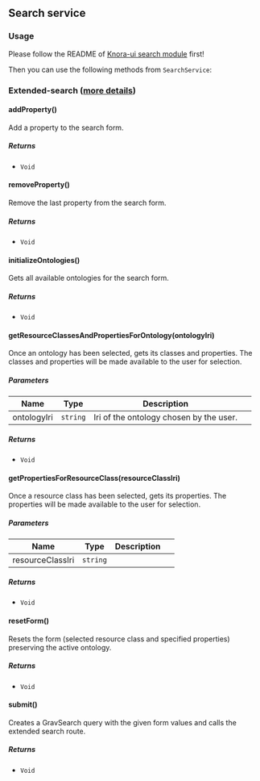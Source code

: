 ## Search service

### Usage
Please follow the README of [Knora-ui search module](https://www.npmjs.com/package/@knora/search) first!

Then you can use the following methods from `SearchService`:


### Extended-search ([more details](https://www.npmjs.com/package/@knora/search#extended-search))


#### addProperty() 

Add a property to the search form.






##### Returns


- `Void`



#### removeProperty() 

Remove the last property from the search form.






##### Returns


- `Void`



#### initializeOntologies() 

Gets all available ontologies for the search form.






##### Returns


- `Void`



#### getResourceClassesAndPropertiesForOntology(ontologyIri) 

Once an ontology has been selected, gets its classes and properties.
The classes and properties will be made available to the user for selection.




##### Parameters

| Name | Type | Description |  |
| ---- | ---- | ----------- | -------- |
| ontologyIri | `string`  | Iri of the ontology chosen by the user. | &nbsp; |




##### Returns


- `Void`



#### getPropertiesForResourceClass(resourceClassIri) 

Once a resource class has been selected, gets its properties.
The properties will be made available to the user for selection.




##### Parameters

| Name | Type | Description |  |
| ---- | ---- | ----------- | -------- |
| resourceClassIri | `string`  |  | &nbsp; |




##### Returns


- `Void`



#### resetForm() 

Resets the form (selected resource class and specified properties) preserving the active ontology.






##### Returns


- `Void`



#### submit() 

Creates a GravSearch query with the given form values and calls the extended search route.






##### Returns


- `Void`



